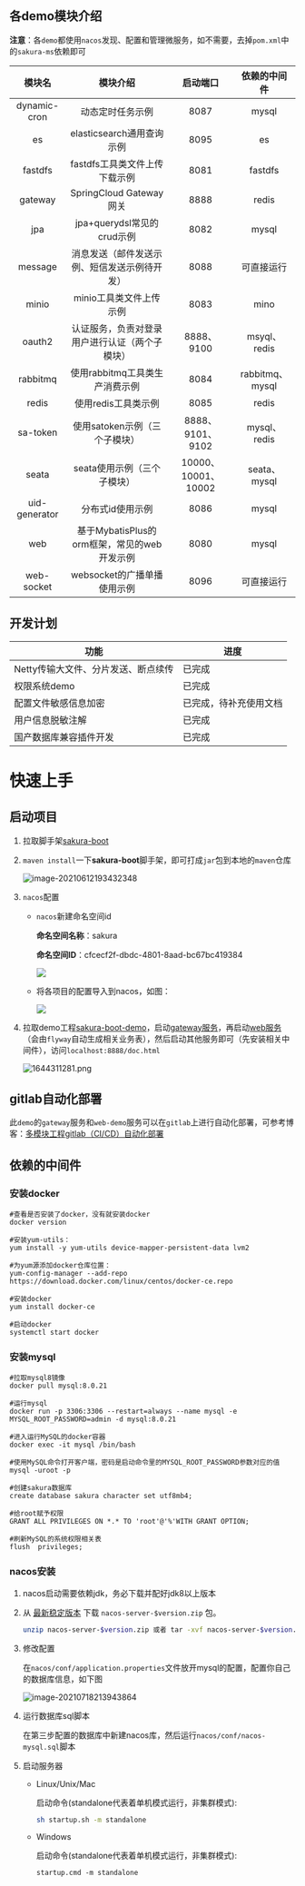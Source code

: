 ## 各demo模块介绍

**注意**：各`demo`都使用`nacos`发现、配置和管理微服务，如不需要，去掉`pom.xml`中的`sakura-ms`依赖即可

| 模块名           | 模块介绍                           | 启动端口               | 依赖的中间件         |
|:-------------:|:------------------------------:|:------------------:|:--------------:|
| dynamic-cron  | 动态定时任务示例                       | 8087               | mysql          |
| es            | elasticsearch通用查询示例            | 8095               | es             |
| fastdfs       | fastdfs工具类文件上传下载示例             | 8081               | fastdfs        |
| gateway       | SpringCloud Gateway网关          | 8888               | redis          |
| jpa           | jpa+querydsl常见的crud示例          | 8082               | mysql          |
| message       | 消息发送（邮件发送示例、短信发送示例待开发）         | 8088               | 可直接运行          |
| minio         | minio工具类文件上传示例                 | 8083               | mino           |
| oauth2        | 认证服务，负责对登录用户进行认证（两个子模块）        | 8888、9100          | msyql、redis    |
| rabbitmq      | 使用rabbitmq工具类生产消费示例            | 8084               | rabbitmq、mysql |
| redis         | 使用redis工具类示例                   | 8085               | redis          |
| sa-token      | 使用satoken示例（三个子模块）             | 8888、9101、9102     | mysql、redis    |
| seata         | seata使用示例（三个子模块）               | 10000、 10001、10002 | seata、mysql    |
| uid-generator | 分布式id使用示例                      | 8086               | mysql          |
| web           | 基于MybatisPlus的orm框架，常见的web开发示例 | 8080               | mysql          |
| web-socket    | websocket的广播单播使用示例             | 8096               | 可直接运行          |

## 开发计划

| 功能                   | 进度          |
| -------------------- | ----------- |
| Netty传输大文件、分片发送、断点续传 | 已完成         |
| 权限系统demo             | 已完成         |
| 配置文件敏感信息加密           | 已完成，待补充使用文档 |
| 用户信息脱敏注解       | 已完成         |
| 国产数据库兼容插件开发     |   已完成       |

# 快速上手

## 启动项目

1. 拉取脚手架[sakura-boot](https://github.com/yanjingfan/sakura-boot)

2. `maven install`一下**sakura-boot**脚手架，即可打成`jar`包到本地的`maven`仓库
   
   ![image-20210612193432348](docs/pic/image-20210612193432348.png)

3. `nacos`配置
   
   + `nacos`新建命名空间id
     
     **命名空间名称**：sakura  
     
     **命名空间ID**：cfcecf2f-dbdc-4801-8aad-bc67bc419384
     
     ![](./docs/pic/2022-08-23-11-11-11-image.png)
   
   + 将各项目的配置导入到nacos，如图：
     
     ![](./docs/pic/2022-08-23-11-13-16-image.png)

4. 拉取demo工程[sakura-boot-demo](https://github.com/yanjingfan/sakura-boot-demo)，启动[gateway服务]()，再启动[web服务]()（会由`flyway`自动生成相关业务表），然后启动其他服务即可（先安装相关中间件），访问`localhost:8888/doc.html`
   
   ![1644311281.png](docs/pic/1644311281.png)

## gitlab自动化部署

此`demo`的`gateway`服务和`web-demo`服务可以在`gitlab`上进行自动化部署，可参考博客：[多模块工程gitlab（CI/CD）自动化部署](https://blog.csdn.net/yanzhenjingfan/article/details/124844630)

## 依赖的中间件

### 安装docker

```shell
#查看是否安装了docker，没有就安装docker
docker version

#安装yum-utils：
yum install -y yum-utils device-mapper-persistent-data lvm2

#为yum源添加docker仓库位置：
yum-config-manager --add-repo https://download.docker.com/linux/centos/docker-ce.repo

#安装docker
yum install docker-ce

#启动docker
systemctl start docker
```

### 安装mysql

```shell
#拉取mysql8镜像
docker pull mysql:8.0.21

#运行mysql
docker run -p 3306:3306 --restart=always --name mysql -e MYSQL_ROOT_PASSWORD=admin -d mysql:8.0.21

#进入运行MySQL的docker容器
docker exec -it mysql /bin/bash

#使用MySQL命令打开客户端，密码是启动命令里的MYSQL_ROOT_PASSWORD参数对应的值
mysql -uroot -p

#创建sakura数据库
create database sakura character set utf8mb4;

#给root赋予权限
GRANT ALL PRIVILEGES ON *.* TO 'root'@'%'WITH GRANT OPTION;

#刷新MySQL的系统权限相关表
flush  privileges;
```

### nacos安装

1. nacos启动需要依赖jdk，务必下载并配好jdk8以上版本

2. 从 [最新稳定版本](https://github.com/alibaba/nacos/releases) 下载 `nacos-server-$version.zip` 包。
   
   ```sh
   unzip nacos-server-$version.zip 或者 tar -xvf nacos-server-$version.tar.gz
   ```

3. 修改配置
   
   在`nacos/conf/application.properties`文件放开mysql的配置，配置你自己的数据库信息，如下图
   
   ![image-20210718213943864](docs/pic/image-20210718213943864.png)

4. 运行数据库sql脚本
   
   在第三步配置的数据库中新建nacos库，然后运行`nacos/conf/nacos-mysql.sql`脚本

5. 启动服务器
   
   + Linux/Unix/Mac
     
     启动命令(standalone代表着单机模式运行，非集群模式):
     
     ```sh
     sh startup.sh -m standalone
     ```
   
   + Windows
     
     启动命令(standalone代表着单机模式运行，非集群模式):
     
     ```
     startup.cmd -m standalone
     ```